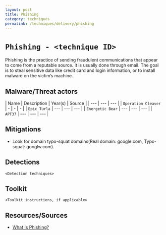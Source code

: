 ```yaml
---
layout: post
title: Phishing
category: techniques
permalink: /techniques/delivery/phishing
---
```

# `Phishing - <technique ID>`

Phishing is the practice of sending fraudulent communications that appear to come from a reputable source. It is usually done through email. The goal is to steal sensitive data like credit card and login information, or to install malware on the victim’s machine.

## Malware/Threat actors

| Name | Description | Year(s) | Source |
| --- | --- | --- |
| `Operation Cleaver` | - | - | - |
| `Epic Turla` | --- | --- | --- |
| `Energetic Bear` | --- | --- | --- |
| `APT37` | --- | --- | --- |

## Mitigations

* Look for domain typo-squat domains(Real domain: google.com, Typo-squat: googlw.com).

## Detections

`<Detection techniques>`

## Toolkit

`<Toolkit instructions, if applicable>`

## Resources/Sources

* [What Is Phishing?](https://www.cisco.com/c/en/us/products/security/email-security/what-is-phishing.html)
